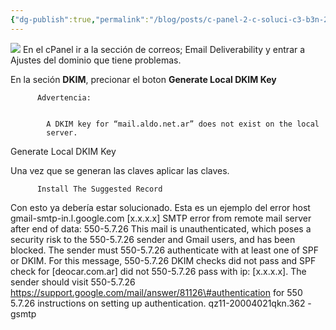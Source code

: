 ```yaml
---
{"dg-publish":true,"permalink":"/blog/posts/c-panel-2-c-soluci-c3-b3n-21-mail-delivery-spf-or-dkim-28-29/"}
---
```



![](../fetched_images\20230808-182745_chrome.png)
En el cPanel ir a la sección de correos; Email Deliverability y entrar a
  Ajustes del dominio que tiene problemas.

  En la seción **DKIM**, precionar el boton **Generate Local DKIM Key**

          Advertencia:
        

            A DKIM key for “mail.aldo.net.ar” does not exist on the local
            server.
          
Generate Local DKIM Key

  Una vez que se generan las claves aplicar las claves.

          Install The Suggested Record
        
Con esto ya debería estar solucionado.
Esta es un ejemplo del error
host gmail\-smtp\-in.l.google.com \[x.x.x.x\]
    SMTP error from remote mail server after end of data:
    550\-5.7.26 This mail is unauthenticated, which poses a security risk to the
    550\-5.7.26 sender and Gmail users, and has been blocked. The sender must
    550\-5.7.26 authenticate with at least one of SPF or DKIM. For this message,
    550\-5.7.26 DKIM checks did not pass and SPF check for \[deocar.com.ar\] did not
    550\-5.7.26 pass with ip: \[x.x.x.x\]. The sender should visit
    550\-5.7.26  https://support.google.com/mail/answer/81126\#authentication for
    550 5.7.26 instructions on setting up authentication. qz11\-20004021qkn.362 \- gsmtp